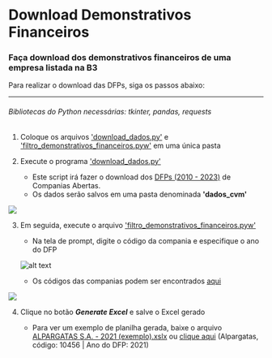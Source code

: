 # Download Demonstrativos Financeiros
### Faça download dos demonstrativos financeiros de uma empresa listada na B3 

Para realizar o download das DFPs, siga os passos abaixo:

---
###### Bibliotecas do Python necessárias: tkinter, pandas, requests
1. Coloque os arquivos ['download_dados.py'](https://github.com/mathgone/Download-Demonstrativos-Financeiros/blob/main/download_dados.py) e ['filtro_demonstrativos_financeiros.pyw'](https://github.com/mathgone/Download-Demonstrativos-Financeiros/blob/main/filtro_demonstrativos_financeiros.pyw) em uma única pasta

2. Execute o programa ['download_dados.py'](https://github.com/mathgone/Download-Demonstrativos-Financeiros/blob/main/download_dados.py)
    
     * Este script irá fazer o download dos [DFPs (2010 - 2023)](https://dados.cvm.gov.br/dados/CIA_ABERTA/DOC/DFP/DADOS/) de Companias Abertas.
     * Os dados serão salvos em uma pasta denominada **'dados_cvm'**

[<img src="https://i.postimg.cc/MTD9pQp5/cvm-website.png">](https://dados.cvm.gov.br/dados/CIA_ABERTA/DOC/DFP/DADOS/)


3. Em seguida, execute o arquivo ['filtro_demonstrativos_financeiros.pyw'](https://github.com/mathgone/Download-Demonstrativos-Financeiros/blob/main/filtro_demonstrativos_financeiros.pyw)

    * Na tela de prompt, digite o código da compania e especifique o ano do DFP
    
    ![alt text](https://i.postimg.cc/tJ9gG7rF/prompt.png "Janela de Prompt")

    * Os códigos das companias podem ser encontrados [aqui](https://cvmweb.cvm.gov.br/SWB/Sistemas/SCW/CPublica/CiaAb/FormBuscaCiaAbOrdAlf.aspx?LetraInicial=A)

[<img src="https://i.postimg.cc/fL45whQw/cia-code-table.png">](https://cvmweb.cvm.gov.br/SWB/Sistemas/SCW/CPublica/CiaAb/FormBuscaCiaAbOrdAlf.aspx?LetraInicial=A)

4. Clique no botão **_Generate Excel_** e salve o Excel gerado

   * Para ver um exemplo de planilha gerada, baixe o arquivo [ALPARGATAS S.A. - 2021 (exemplo).xslx](https://github.com/mathgone/Download-Demonstrativos-Financeiros/blob/main/ALPARGATAS%20S.A.%20-%202021%20(exemplo).xlsx) ou [clique aqui](https://docs.google.com/spreadsheets/d/1xZ_fXTsaw5FEhF6XI1VJJExQuG1A7i8K6ko_rh2QZ40/edit?usp=sharing) (Alpargatas, código: 10456 | Ano do DFP: 2021)






